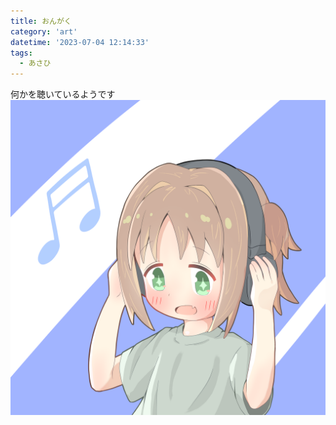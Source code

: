 ```yaml
---
title: おんがく
category: 'art'
datetime: '2023-07-04 12:14:33'
tags:
  - あさひ
---
```


何かを聴いているようです
![img](img/IMG_0865.png)
